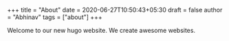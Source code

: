 +++
title = "About"
date = 2020-06-27T10:50:43+05:30
draft = false
author = "Abhinav"
tags = ["about"]
+++

Welcome to our new hugo website. We create awesome websites.

